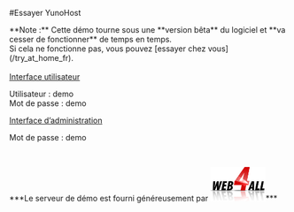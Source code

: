 #Essayer YunoHost

<div class="alert alert-warning" markdown="1">
**Note :** Cette démo tourne sous une **version bêta** du logiciel et **va cesser de fonctionner** de temps en temps.
<br>
Si cela ne fonctionne pas, vous pouvez [essayer chez vous](/try_at_home_fr).

</div>

<br>

  <div class="row text-center">
    <div class="col-md-6">
      <a href="https://demo.yunohost.org/" target="_blank" class="btn btn-success btn-lg"><span class="glyphicon glyphicon-user"></span> Interface utilisateur</a>
      <p class="text-muted">Utilisateur : demo<br>Mot de passe : demo</p>
    </div>
    <div class="col-md-5">
      <a href="https://demo.yunohost.org/yunohost/admin" target="_blank" class="btn btn-primary btn-lg"><span class="glyphicon glyphicon-lock"></span> Interface d’administration</a>
      <p class="text-muted">Mot de passe : demo</p>
    </div>
  </div>

<br>

<p class="text-center" markdown="1">
***Le serveur de démo est fourni généreusement par    
<a href="https://www.web4all.fr/" target="_blank"><img src="/images/web4all.png" width=100 style="vertical-align: center"></a>***
</p>


